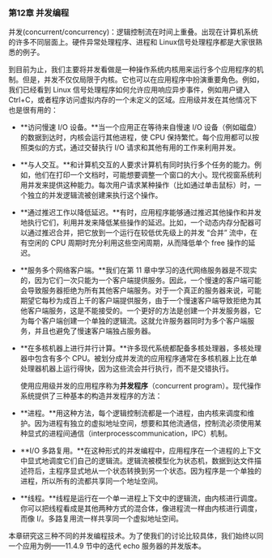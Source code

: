 ### 第12章 并发编程

并发(concurrent/concurrency)：逻辑控制流在时间上重叠。出现在计算机系统的许多不同层面上。硬件异常处理程序、进程和 Linux信号处理程序都是大家很熟悉的例子。

到目前为止，我们主要将并发看做是一种操作系统内核用来运行多个应用程序的机制。但是，并发不仅仅局限于内核。它也可以在应用程序中扮演重要角色。例如，我们已经看到 Linux 信号处理程序如何允许应用响应异步事件，例如用户键入 Ctrl+C，或者程序访问虚拟内存的一个未定义的区域。应用级并发在其他情况下也是很有用的：

+ **访问慢速 I/O 设备。**当一个应用正在等待来自慢速 I/O 设备（例如磁盘）的数据到达时，内核会运行其他进程，使 CPU 保持繁忙。每个应用都可以按照类似的方式，通过交替执行 I/O 请求和其他有用的工作来利用并发。

+ **与人交互。**和计算机交互的人要求计算机有同时执行多个任务的能力。例如，他们在打印一个文档时，可能想要调整一个窗口的大小。现代视窗系统利用并发来提供这种能力。每次用户请求某种操作（比如通过单击鼠标）时，一个独立的并发逻辑流被创建来执行这个操作。

+ **通过推迟工作以降低延迟。**有时，应用程序能够通过推迟其他操作和并发地执行它们，利用并发来降低某些操作的延迟。比如，一个动态内存分配器可以通过推迟合并，把它放到一个运行在较低优先级上的并发 “合并” 流中，在有空闲的 CPU 周期时充分利用这些空闲周期，从而降低单个 free 操作的延迟。

+ **服务多个网络客户端。**我们在第 11 章中学习的迭代网络服务器是不现实的，因为它们一次只能为一个客户端提供服务。因此，一个慢速的客户端可能会导致服务器拒绝为所有其他客户端服务。对于一个真正的服务器来说，可能期望它每秒为成百上千的客户端提供服务，由于一个慢速客户端导致拒绝为其他客户端服务，这是不能接受的。一个更好的方法是创建一个并发服务器，它为每个客户端创建一个单独的逻辑流。这就允许服务器同时为多个客户端服务，并且也避免了慢速客户端独占服务器。

+ **在多核机器上进行并行计算。**许多现代系统都配备多核处理器，多核处理器中包含有多个 CPU。被划分成并发流的应用程序通常在多核机器上比在单处理器机器上运行得快，因为这些流会并行执行，而不是交错执行。

  使用应用级并发的应用程序称为**并发程序**（concurrent program）。现代操作系统提供了三种基本的构造并发程序的方法：

+ **进程。**用这种方法，每个逻辑控制流都是一个进程，由内核来调度和维护。因为进程有独立的虚拟地址空间，想要和其他流通信，控制流必须使用某种显式的进程间通信（interprocesscommunication，IPC）机制。
+ **I/O 多路复用。**在这种形式的并发编程中，应用程序在一个进程的上下文中显式地调度它们自己的逻辑流。逻辑流被模型化为状态机，数据到达文件描述符后，主程序显式地从一个状态转换到另一个状态。因为程序是一个单独的进程，所以所有的流都共享同一个地址空间。
+ **线程。**线程是运行在一个单一进程上下文中的逻辑流，由内核进行调度。你可以把线程看成是其他两种方式的混合体，像进程流一样由内核进行调度，而像 I/。多路复用流一样共享同一个虚拟地址空间。

本章研究这三种不同的并发编程技术。为了使我们的讨论比较具体，我们始终以同一个应用为例——11.4.9 节中的迭代 echo 服务器的并发版本。

